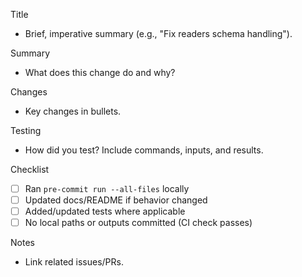 Title
- Brief, imperative summary (e.g., "Fix readers schema handling").

Summary
- What does this change do and why?

Changes
- Key changes in bullets.

Testing
- How did you test? Include commands, inputs, and results.

Checklist
- [ ] Ran `pre-commit run --all-files` locally
- [ ] Updated docs/README if behavior changed
- [ ] Added/updated tests where applicable
- [ ] No local paths or outputs committed (CI check passes)

Notes
- Link related issues/PRs.

